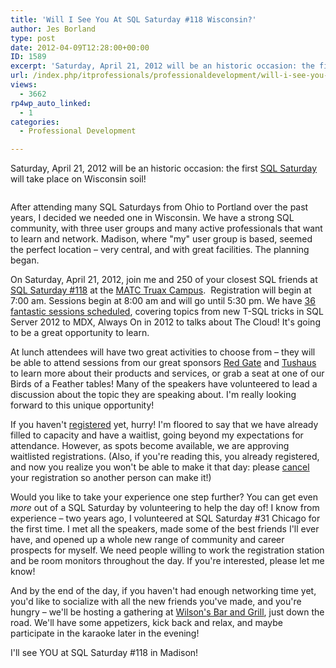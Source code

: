 ```yaml
---
title: 'Will I See You At SQL Saturday #118 Wisconsin?'
author: Jes Borland
type: post
date: 2012-04-09T12:28:00+00:00
ID: 1589
excerpt: 'Saturday, April 21, 2012 will be an historic occasion: the first SQL Saturday will take place on Wisconsin soil!'
url: /index.php/itprofessionals/professionaldevelopment/will-i-see-you-at/
views:
  - 3662
rp4wp_auto_linked:
  - 1
categories:
  - Professional Development

---
```

Saturday, April 21, 2012 will be an historic occasion: the first [SQL Saturday][1] will take place on Wisconsin soil!

<p style="text-align: center;">
  <img src="/wp-content/uploads/blogs/ITProfessionals/sqlcowtipping.gif?mtime=1322861751" alt="" />
</p>

After attending many SQL Saturdays from Ohio to Portland over the past years, I decided we needed one in Wisconsin. We have a strong SQL community, with three user groups and many active professionals that want to learn and network. Madison, where "my" user group is based, seemed the perfect location – very central, and with great facilities. The planning began.

On Saturday, April 21, 2012, join me and 250 of your closest SQL friends at [SQL Saturday #118][2] at the [MATC Truax Campus][3].  Registration will begin at 7:00 am. Sessions begin at 8:00 am and will go until 5:30 pm. We have [36 fantastic sessions scheduled][4], covering topics from new T-SQL tricks in SQL Server 2012 to MDX, Always On in 2012 to talks about The Cloud! It's going to be a great opportunity to learn.

At lunch attendees will have two great activities to choose from – they will be able to attend sessions from our great sponsors [Red Gate][5] and [Tushaus][6] to learn more about their products and services, or grab a seat at one of our Birds of a Feather tables! Many of the speakers have volunteered to lead a discussion about the topic they are speaking about. I'm really looking forward to this unique opportunity!

If you haven't [registered][7] yet, hurry! I'm floored to say that we have already filled to capacity and have a waitlist, going beyond my expectations for attendance. However, as spots become available, we are approving waitlisted registrations. (Also, if you're reading this, you already registered, and now you realize you won't be able to make it that day: please [cancel][8] your registration so another person can make it!)

Would you like to take your experience one step further? You can get even _more_ out of a SQL Saturday by volunteering to help the day of! I know from experience – two years ago, I volunteered at SQL Saturday #31 Chicago for the first time. I met all the speakers, made some of the best friends I'll ever have, and opened up a whole new range of community and career prospects for myself. We need people willing to work the registration station and be room monitors throughout the day. If you're interested, please let me know!

And by the end of the day, if you haven't had enough networking time yet, you'd like to socialize with all the new friends you've made, and you're hungry – we'll be hosting a gathering at [Wilson's Bar and Grill][9], just down the road. We'll have some appetizers, kick back and relax, and maybe participate in the karaoke later in the evening!

I'll see YOU at SQL Saturday #118 in Madison!

 

<p style="text-align: center;">
  <img src="http://www.sqlsaturday.com/images/sqlsat118_web.png" alt="" />
</p>

 [1]: http://sqlsaturday.com/
 [2]: http://sqlsaturday.com/118/eventhome.aspx
 [3]: http://maps.google.com/maps?q=3550+Anderson+St,+Madison,+WI+53704&hl=en&ll=43.122851,-89.327774&spn=0.021143,0.045447&sll=37.0625,-95.677068&sspn=46.677964,93.076172&hnear=3550+Anderson+St,+Madison,+Wisconsin+53704&t=m&z=15
 [4]: http://sqlsaturday.com/118/schedule.aspx
 [5]: http://www.red-gate.com/
 [6]: http://tushaus.com/Home.aspx
 [7]: http://sqlsaturday.com/118/register.aspx
 [8]: http://sqlsaturday.com/118/changestatusrequest.aspx
 [9]: http://www.wilsonssportsbarandgrill.com/
